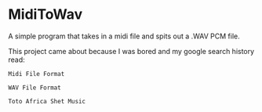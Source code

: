 # MidiToWav
A simple program that takes in a midi file and spits out a .WAV PCM file.


This project came about because I was bored and my google search history read:

```
Midi File Format

WAV File Format

Toto Africa Shet Music
```
